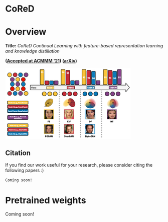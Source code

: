 # CoReD

# Overview
__Title:__ *CoReD Continual Learning with feature-based representation learning and knowledge distillation* 

**([Accepted at ACMMM '21]()) ([arXiv]())**

<img src="imgs/Overview.PNG" alt="CLRNet-pipeline" border="0" width="400">

## Citation

If you find our work useful for your research, please consider citing the following papers :)

```
Coming soon!
```

# Pretrained weights
Coming soon!
